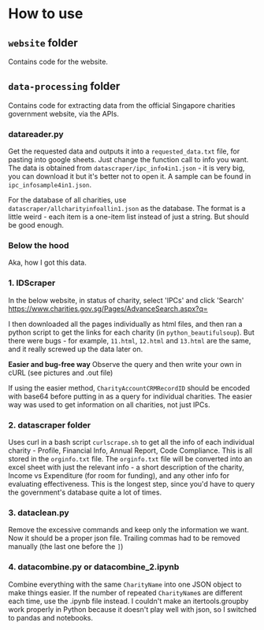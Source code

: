 # How to use
## `website` folder
Contains code for the website.

## `data-processing` folder
Contains code for extracting data from the official Singapore charities government website, via the APIs.

### datareader.py
Get the requested data and outputs it into a `requested_data.txt` file, for pasting into google sheets. Just change the function call to info you want. The data is obtained from `datascraper/ipc_info4in1.json` - it is very big, you can download it but it's better not to open it. A sample can be found in `ipc_infosample4in1.json`.

For the database of all charities, use `datascraper/allcharityinfoallin1.json` as the database. The format is a little weird - each item is a one-item list instead of just a string. But should be good enough.

### Below the hood
Aka, how I got this data.

### 1. IDScraper
In the below website, in status of charity, select 'IPCs' and click 'Search'
https://www.charities.gov.sg/Pages/AdvanceSearch.aspx?q=

I then downloaded all the pages individually as html files, and then ran a python script to get the links for each charity (in `python_beautifulsoup`). But there were bugs - for example, `11.html`, `12.html` and `13.html` are the same, and it really screwed up the data later on.

**Easier and bug-free way**
Observe the query and then write your own in cURL (see pictures and .out file)

If using the easier method, `CharityAccountCRMRecordID` should be encoded with base64 before putting in as a query for individual charities. The easier way was used to get information on all charities, not just IPCs.

### 2. datascraper folder
Uses curl in a bash script `curlscrape.sh` to get all the info of each individual charity - Profile, Financial Info, Annual Report, Code Compliance. This is all stored in the `orginfo.txt` file. The `orginfo.txt` file will be converted into an excel sheet with just the relevant info - a short description of the charity, Income vs Expenditure (for room for funding), and any other info for evaluating effectiveness. This is the longest step, since you'd have to query the government's database quite a lot of times.

### 3. dataclean.py
Remove the excessive commands and keep only the information we want. Now it should be a proper json file. Trailing commas had to be removed manually (the last one before the `]`)

### 4. datacombine.py or datacombine_2.ipynb
Combine everything with the same `CharityName` into one JSON object to make things easier. If the number of repeated `CharityName`s are different each time, use the .ipynb file instead. I couldn't make an itertools.groupby work properly in Python because it doesn't play well with json, so I switched to pandas and notebooks.